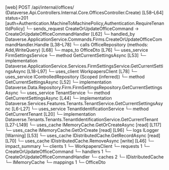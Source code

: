 [web] POST /api/internal/offices/  (Dataverse.Api.Controllers.Internal.Core.OfficesController.Create)  [L58–L64] status=201 [auth=Authentication.MachineToMachinePolicy,Authentication.RequireTenantIdPolicy]
  └─ sends_request CreateOrUpdateOfficeCommand -> CreateOrUpdateOfficeCommandHandler [L62]
    └─ handled_by Dataverse.ApplicationService.Commands.Firms.CreateOrUpdateOfficeCommandHandler.Handle [L38–L78]
      └─ calls OfficeRepository (methods: Add,WriteQuery) [L68]
      └─ maps_to OfficeDto [L76]
      └─ uses_service FirmSettingsService
        └─ method GetCurrentSettingsAsync [L53]
          └─ implementation Dataverse.ApplicationService.Services.FirmSettingsService.GetCurrentSettingsAsync [L18-L97]
            └─ uses_client WorkpapersClient [L78]
            └─ uses_service IControlledRepository<FirmSettings> (Scoped (inferred))
              └─ method GetCurrentSettingsAsync [L52]
                └─ implementation Dataverse.Data.Repository.Firm.FirmSettingsRepository.GetCurrentSettingsAsync
            └─ uses_service TenantService
              └─ method GetCurrentSettingsAsync [L44]
                └─ implementation Dataverse.Services.Features.Tenants.TenantService.GetCurrentSettingsAsync [L6-L27]
                  └─ uses_service TenantIdentificationService
                    └─ method GetCurrentTenant [L20]
                      └─ implementation Dataverse.Tenants.Tenants.TenantIdentificationService.GetCurrentTenant [L27-L149]
                        └─ uses_cache IMemoryCache.GetOrCreateAsync [read] [L117]
                        └─ uses_cache IMemoryCache.GetOrCreate [read] [L96]
                        └─ logs ILogger<ITenantIdentificationService> [Warning] [L53]
            └─ uses_cache IDistributedCache.GetRecordAsync [read] [L70]
            └─ uses_cache IDistributedCache.RemoveAsync [write] [L46]
  └─ impact_summary
    └─ clients 1
      └─ WorkpapersClient
    └─ requests 1
      └─ CreateOrUpdateOfficeCommand
    └─ handlers 1
      └─ CreateOrUpdateOfficeCommandHandler
    └─ caches 2
      └─ IDistributedCache
      └─ IMemoryCache
    └─ mappings 1
      └─ OfficeDto

